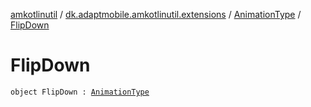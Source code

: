 [amkotlinutil](../../index.md) / [dk.adaptmobile.amkotlinutil.extensions](../index.md) / [AnimationType](index.md) / [FlipDown](-flip-down.md)

# FlipDown

`object FlipDown : `[`AnimationType`](index.md)